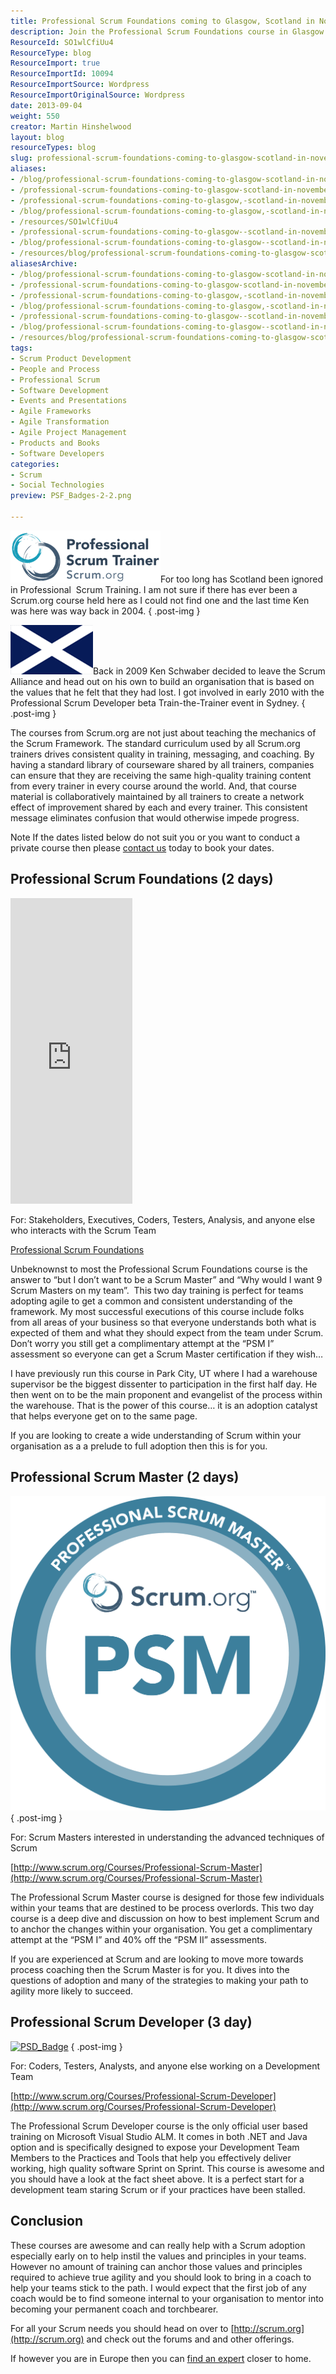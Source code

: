 ```yaml
---
title: Professional Scrum Foundations coming to Glasgow, Scotland in November 2013
description: Join the Professional Scrum Foundations course in Glasgow this November 2013. Enhance your team's understanding of Scrum and drive agile adoption effectively!
ResourceId: SO1wlCfiUu4
ResourceType: blog
ResourceImport: true
ResourceImportId: 10094
ResourceImportSource: Wordpress
ResourceImportOriginalSource: Wordpress
date: 2013-09-04
weight: 550
creator: Martin Hinshelwood
layout: blog
resourceTypes: blog
slug: professional-scrum-foundations-coming-to-glasgow-scotland-in-november-2013
aliases:
- /blog/professional-scrum-foundations-coming-to-glasgow-scotland-in-november-2013
- /professional-scrum-foundations-coming-to-glasgow-scotland-in-november-2013
- /professional-scrum-foundations-coming-to-glasgow,-scotland-in-november-2013
- /blog/professional-scrum-foundations-coming-to-glasgow,-scotland-in-november-2013
- /resources/SO1wlCfiUu4
- /professional-scrum-foundations-coming-to-glasgow--scotland-in-november-2013
- /blog/professional-scrum-foundations-coming-to-glasgow--scotland-in-november-2013
- /resources/blog/professional-scrum-foundations-coming-to-glasgow-scotland-in-november-2013
aliasesArchive:
- /blog/professional-scrum-foundations-coming-to-glasgow-scotland-in-november-2013
- /professional-scrum-foundations-coming-to-glasgow-scotland-in-november-2013
- /professional-scrum-foundations-coming-to-glasgow,-scotland-in-november-2013
- /blog/professional-scrum-foundations-coming-to-glasgow,-scotland-in-november-2013
- /professional-scrum-foundations-coming-to-glasgow--scotland-in-november-2013
- /blog/professional-scrum-foundations-coming-to-glasgow--scotland-in-november-2013
- /resources/blog/professional-scrum-foundations-coming-to-glasgow-scotland-in-november-2013
tags:
- Scrum Product Development
- People and Process
- Professional Scrum
- Software Development
- Events and Presentations
- Agile Frameworks
- Agile Transformation
- Agile Project Management
- Products and Books
- Software Developers
categories:
- Scrum
- Social Technologies
preview: PSF_Badges-2-2.png

---
```

![PST-Badge-v2-web-transparent](images/PST-Badge-v2-web-transparent-4-4.png "PST-Badge-v2-web-transparent")For too long has Scotland been ignored in Professional  Scrum Training. I am not sure if there has ever been a Scrum.org course held here as I could not find one and the last time Ken was here was way back in 2004.
{ .post-img }

![flag-scotland](images/flag-scotland-1-1.png "flag-scotland")Back in 2009 Ken Schwaber decided to leave the Scrum Alliance and head out on his own to build an organisation that is based on the values that he felt that they had lost. I got involved in early 2010 with the Professional Scrum Developer beta Train-the-Trainer event in Sydney.
{ .post-img }

The courses from Scrum.org are not just about teaching the mechanics of the Scrum Framework. The standard curriculum used by all Scrum.org trainers drives consistent quality in training, messaging, and coaching. By having a standard library of courseware shared by all trainers, companies can ensure that they are receiving the same high-quality training content from every trainer in every course around the world. And, that course material is collaboratively maintained by all trainers to create a network effect of improvement shared by each and every trainer. This consistent message eliminates confusion that would otherwise impede progress.

Note If the dates listed below do not suit you or you want to conduct a private course then please [contact us](/contact) today to book your dates.

## Professional Scrum Foundations (2 days)

<iframe width="195" height="489" marginheight="0" src="http://www.eventbrite.com/countdown-widget?eid=7985022417" frameborder="0" allowtransparency="" marginwidth="0" scrolling="no"></iframe>

For: Stakeholders, Executives, Coders, Testers, Analysis, and anyone else who interacts with the Scrum Team

[Professional Scrum Foundations](/training/courses/professional-scrum-foundations/)

Unbeknownst to most the Professional Scrum Foundations course is the answer to “but I don’t want to be a Scrum Master” and “Why would I want 9 Scrum Masters on my team”.  This two day training is perfect for teams adopting agile to get a common and consistent understanding of the framework. My most successful executions of this course include folks from all areas of your business so that everyone understands both what is expected of them and what they should expect from the team under Scrum. Don’t worry you still get a complimentary attempt at the “PSM I” assessment so everyone can get a Scrum Master certification if they wish…

I have previously run this course in Park City, UT where I had a warehouse supervisor be the biggest dissenter to participation in the first half day. He then went on to be the main proponent and evangelist of the process within the warehouse. That is the power of this course… it is an adoption catalyst that helps everyone get on to the same page.

If you are looking to create a wide understanding of Scrum within your organisation as a a prelude to full adoption then this is for you.

## Professional Scrum Master (2 days)

![PSM](images/PSM-400x-3-3.png "PSM")
{ .post-img }

For: Scrum Masters interested in understanding the advanced techniques of Scrum

[http://www.scrum.org/Courses/Professional-Scrum-Master](http://www.scrum.org/Courses/Professional-Scrum-Master)

The Professional Scrum Master course is designed for those few individuals within your teams that are destined to be process overlords. This two day course is a deep dive and discussion on how to best implement Scrum and to anchor the changes within your organisation. You get a complimentary attempt at the “PSM I” and 40% off the “PSM II” assessments.

If you are experienced at Scrum and are looking to move more towards process coaching then the Scrum Master is for you. It dives into the questions of adoption and many of the strategies to making your path to agility more likely to succeed.

## Professional Scrum Developer (3 day)

[![PSD_Badge](images/PSD_Badge_thumb.png "PSD_Badge")](http://nkdagility.com/wp-content/uploads/2013/09/PSD_Badge.png)
{ .post-img }

For: Coders, Testers, Analysts, and anyone else working on a Development Team

[http://www.scrum.org/Courses/Professional-Scrum-Developer](http://www.scrum.org/Courses/Professional-Scrum-Developer)

The Professional Scrum Developer course is the only official user based training on Microsoft Visual Studio ALM. It comes in both .NET and Java option and is specifically designed to expose your Development Team Members to the Practices and Tools that help you effectively deliver working, high quality software Sprint on Sprint. This course is awesome and you should have a look at the fact sheet above. It is a perfect start for a development team staring Scrum or if your practices have been stalled.

## Conclusion

These courses are awesome and can really help with a Scrum adoption especially early on to help instil the values and principles in your teams. However no amount of training can anchor those values and principles required to achieve true agility and you should look to bring in a coach to help your teams stick to the path. I would expect that the first job of any coach would be to find someone internal to your organisation to mentor into becoming your permanent coach and torchbearer.

For all your Scrum needs you should head on over to [http://scrum.org](http://scrum.org) and check out the forums and and other offerings.

If however you are in Europe then you can [find an expert](http://nkdagility.com/company/general-inquiries/) closer to home.
